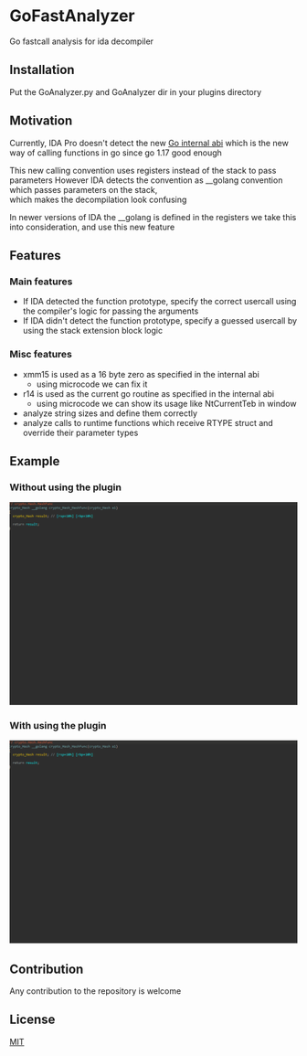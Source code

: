 # GoFastAnalyzer
Go fastcall analysis for ida decompiler

## Installation
Put the GoAnalyzer.py and GoAnalyzer dir in your plugins directory

## Motivation
Currently, IDA Pro doesn't detect the new [Go internal abi](https://github.com/golang/go/blob/master/src/cmd/compile/abi-internal.md)
which is the new way of calling functions in go since go 1.17 good enough

This new calling convention uses registers instead of the stack to pass parameters
However IDA detects the convention as __golang convention which passes parameters on the stack,  
which makes the decompilation look confusing


In newer versions of IDA the __golang is defined in the registers we take this into consideration, and use this new feature

## Features
### Main features
* If IDA detected the function prototype, specify the correct usercall using the compiler's logic for passing the arguments
* If IDA didn't detect the function prototype, specify a guessed usercall by using the stack extension block logic
### Misc features
* xmm15 is used as a 16 byte zero as specified in the internal abi
  - using microcode we can fix it
* r14 is used as the current go routine as specified in the internal abi
  - using microcode we can show its usage like NtCurrentTeb in window
* analyze string sizes and define them correctly
* analyze calls to runtime functions which receive RTYPE struct and override their parameter types

## Example
### Without using the plugin
<p><img alt="Without plugin" src="screenshots/before.gif"/></p>

### With using the plugin
<p><img alt="With plugin" src="screenshots/after.gif"/></p>

## Contribution
Any contribution to the repository is welcome

## License
[MIT](https://choosealicense.com/licenses/mit/)
